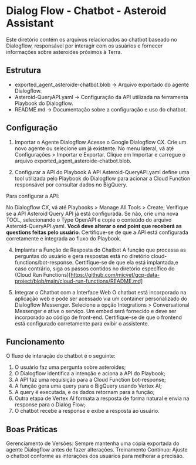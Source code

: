 # Dialog Flow - Chatbot - Asteroid Assistant

Este diretório contém os arquivos relacionados ao chatbot baseado no Dialogflow, responsável por interagir com os usuários e fornecer informações sobre asteroides próximos à Terra.

## Estrutura
- exported_agent_asteroide-chatbot.blob → Arquivo exportado do agente Dialogflow.
- Asteroid-QueryAPI.yaml → Configuração da API utilizada na ferramenta Playbook do Dialogflow.
- README.md → Documentação sobre a configuração e uso do chatbot.

## Configuração

1. Importar o Agente Dialogflow
Acesse o Google Dialogflow CX.
Crie um novo agente ou selecione um já existente.
No menu lateral, vá até Configurações > Importar e Exportar.
Clique em Importar e carregue o arquivo exported_agent_asteroide-chatbot.blob.

3. Configurar a API do Playbook
A API Asteroid-QueryAPI.yaml define uma tool utilizada pelo Playbook do Dialogflow para acionar a Cloud Function responsável por consultar dados no BigQuery.

Para configurar a API:

No Dialogflow CX, vá até Playbooks > Manage All Tools > Create;
Verifique se a API Asteroid Query API já está configurada. Se não, crie uma nova TOOL, selecionando o Type OpenAPI e copie o conteúdo do arquivo Asteroid-QueryAPI.yaml. **Você deve alterar o end point que receberá as questions feitas pelo usuário**.
Certifique-se de que a API está configurada corretamente e integrada ao fluxo do Playbook.

4. Implantar a Função de Resposta do Chatbot
A função que processa as perguntas do usuário e gera respostas está no diretório cloud-functions/bot-response. Certifique-se de que ela está implantada,e caso contrário, siga os passos contidos no diretório específico do (Cloud Run Functions)[https://github.com/micvet/gcp-data-project/blob/main/cloud-run-functions/README.md]

5. Integrar o Chatbot com a Interface Web
O chatbot está incorporado na aplicação web e pode ser acessado via um container personalizado do Dialogflow Messenger. Selecione a opção Integrations > Conversational Messenger e ative o serviço. Um embed será fornecido e deve ser incorporado ao código de front-end. Certifique-se de que o frontend está configurado corretamente para exibir o assistente.

## Funcionamento
O fluxo de interação do chatbot é o seguinte:

1. O usuário faz uma pergunta sobre asteroides;
2. O Dialogflow identifica a intenção e aciona a API do Playbook;
3. A API faz uma requisição para a Cloud Function bot-response;
4. A função gera uma query para o BigQuery usando Vertex AI;
5. A query é executada, e os dados retornam para a função;
6. Outra etapa de Vertex AI formata a resposta de forma natural e envia na response para o Dialog Flow;
7. O chatbot recebe a response e exibe a resposta ao usuário.

  
## Boas Práticas

Gerenciamento de Versões: Sempre mantenha uma cópia exportada do agente Dialogflow antes de fazer alterações.
Treinamento Contínuo: Ajuste o chatbot conforme as interações dos usuários para melhorar a precisão.
